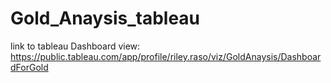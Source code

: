 # Gold_Anaysis_tableau

link to tableau Dashboard view: https://public.tableau.com/app/profile/riley.raso/viz/GoldAnaysis/DashboardForGold
